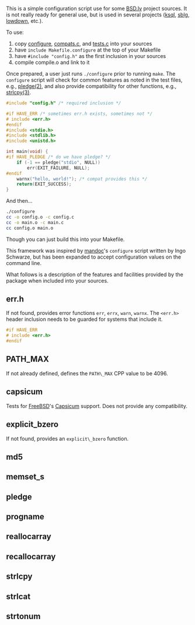 This is a simple configuration script use for some
[BSD.lv](https://www.bsd.lv) project sources.  It is not really ready
for general use, but is used in several projects
([ksql](https://kristaps.bsd.lv/ksql),
[sblg](https://kristaps.bsd.lv/sblg),
[lowdown](https://kristaps.bsd.lv/lowdown), etc.).

To use:

1. copy
   [configure](https://raw.githubusercontent.com/kristapsdz/oconfigure/master/configure), [compats.c](https://raw.githubusercontent.com/kristapsdz/oconfigure/master/compats.c), and [tests.c](https://raw.githubusercontent.com/kristapsdz/oconfigure/master/tests.c) into your sources
2. have `include Makefile.configure` at the top of your Makefile
3. have `#include "config.h"` as the first inclusion in your sources
4. compile compile.o and link to it

Once prepared, a user just runs `./configure` prior to running `make`.
The `configure` script will check for common features as noted in the
test files, e.g., [pledge(2)](https://man.openbsd.org/pledge.2), and also provide compatibility for other
functions, e.g., [strlcpy(3)](https://man.openbsd.org/strlcpy.3).

```c
#include "config.h" /* required inclusion */

#if HAVE_ERR /* sometimes err.h exists, sometimes not */
# include <err.h>
#endif
#include <stdio.h>
#include <stdlib.h>
#include <unistd.h>

int main(void) {
#if HAVE_PLEDGE /* do we have pledge? */
	if (-1 == pledge("stdio", NULL))
		err(EXIT_FAILURE, NULL);
#endif
	warnx("hello, world!"); /* compat provides this */
	return(EXIT_SUCCESS);
}
```

And then...

```sh
./configure
cc -o config.o -c config.c
cc -o main.o -c main.c
cc config.o main.o
```

Though you can just build this into your Makefile.

This framework was inspired by [mandoc](https://mdocml.bsd.lv)'s
`configure` script written by Ingo Schwarze, but has been expanded to
accept configuration values on the command line.

What follows is a description of the features and facilities provided by
the package when included into your sources.

## err.h

If not found, provides error functions `err`, `errx`, `warn`, `warnx`.
The `<err.h>` header inclusion needs to be guarded for systems that
include it.

```c
#if HAVE_ERR
# include <err.h>
#endif
```

## PATH\_MAX

If not already defined, defines the `PATH\_MAX` CPP value to be 4096.

## capsicum

Tests for [FreeBSD](https://www.freebsd.org)'s
[Capsicum](https://www.freebsd.org/cgi/man.cgi?capsicum(4)) support.
Does not provide any compatibility.

## explicit\_bzero

If not found, provides an `explicit\_bzero` function.

## md5
## memset\_s
## pledge
## progname
## reallocarray
## recallocarray
## strlcpy
## strlcat
## strtonum


